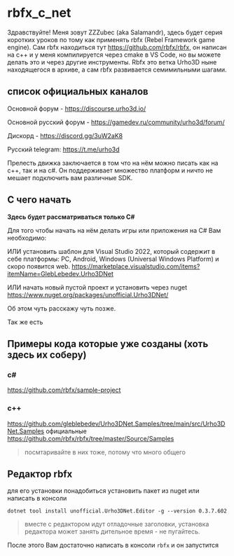 # rbfx_c_net

Здравствуйте!
Меня зовут ZZZubec (aka Salamandr), здесь будет серия коротких уроков по тому как применять rbfx (Rebel Framework game engine).
Сам rbfx находиться тут https://github.com/rbfx/rbfx, он написан на с++ и у меня компилируется через cmake в VS Code, но вы можете делать это и через другие инструменты.
Rbfx это ветка Urho3D ныне находящегося в архиве, а сам rbfx развивается семимильными шагами.

## список официальных каналов
Основной форум - https://discourse.urho3d.io/

Основной русский форум - https://gamedev.ru/community/urho3d/forum/

Дискорд - https://discord.gg/3uW2aK8

Русский telegram: https://t.me/urho3d

Прелесть движка заключается в том что на нём можно писать как на с++, так и на c#. Он поддерживает множество платформ и ничто не мешает подключить вам различные SDK.


## С чего начать
**Здесь будет рассматриваться только C#**

Для того чтобы начать на нём делать игры или приложения на C# Вам необходимо:

ИЛИ установить шаблон для Visual Studio 2022, который содержит в себе платформы: PC, Android, Windows (Universal Windows Platform) и скоро появится web. https://marketplace.visualstudio.com/items?itemName=GlebLebedev.Urho3DNet

ИЛИ начать новый пустой проект и установить через nuget https://www.nuget.org/packages/unofficial.Urho3DNet/

Об этом чуть расскажу чуть позже.

Так же есть 
## Примеры кода которые уже созданы (хоть здесь их соберу)
### c#
https://github.com/rbfx/sample-project
### c++
https://github.com/gleblebedev/Urho3DNet.Samples/tree/main/src/Urho3DNet.Samples
официальные https://github.com/rbfx/rbfx/tree/master/Source/Samples
> посмтаривайте в них тоже, потому что много общего


## Редактор rbfx
для его установки понадобиться установить пакет из nuget или написать в консоли

`dotnet tool install unofficial.Urho3DNet.Editor -g --version 0.3.7.602`
> вместе с редактором идут отладочные заголовки, установка редактора может занять дительное время - не пугайтесь.


После этого Вам достаточно написать в консоли `rbfx` и он запустится
